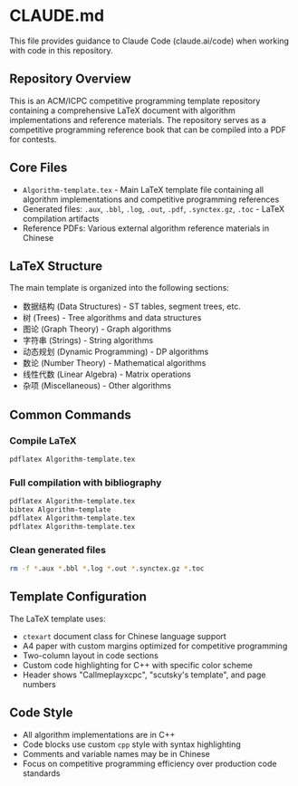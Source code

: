 # CLAUDE.md

This file provides guidance to Claude Code (claude.ai/code) when working with code in this repository.

## Repository Overview

This is an ACM/ICPC competitive programming template repository containing a comprehensive LaTeX document with algorithm implementations and reference materials. The repository serves as a competitive programming reference book that can be compiled into a PDF for contests.

## Core Files

- `Algorithm-template.tex` - Main LaTeX template file containing all algorithm implementations and competitive programming references
- Generated files: `.aux`, `.bbl`, `.log`, `.out`, `.pdf`, `.synctex.gz`, `.toc` - LaTeX compilation artifacts
- Reference PDFs: Various external algorithm reference materials in Chinese

## LaTeX Structure

The main template is organized into the following sections:
- 数据结构 (Data Structures) - ST tables, segment trees, etc.
- 树 (Trees) - Tree algorithms and data structures  
- 图论 (Graph Theory) - Graph algorithms
- 字符串 (Strings) - String algorithms
- 动态规划 (Dynamic Programming) - DP algorithms
- 数论 (Number Theory) - Mathematical algorithms
- 线性代数 (Linear Algebra) - Matrix operations
- 杂项 (Miscellaneous) - Other algorithms

## Common Commands

### Compile LaTeX
```bash
pdflatex Algorithm-template.tex
```

### Full compilation with bibliography
```bash
pdflatex Algorithm-template.tex
bibtex Algorithm-template
pdflatex Algorithm-template.tex  
pdflatex Algorithm-template.tex
```

### Clean generated files
```bash
rm -f *.aux *.bbl *.log *.out *.synctex.gz *.toc
```

## Template Configuration

The LaTeX template uses:
- `ctexart` document class for Chinese language support
- A4 paper with custom margins optimized for competitive programming
- Two-column layout in code sections
- Custom code highlighting for C++ with specific color scheme
- Header shows "Callmeplayxcpc", "scutsky's template", and page numbers

## Code Style

- All algorithm implementations are in C++
- Code blocks use custom `cpp` style with syntax highlighting  
- Comments and variable names may be in Chinese
- Focus on competitive programming efficiency over production code standards